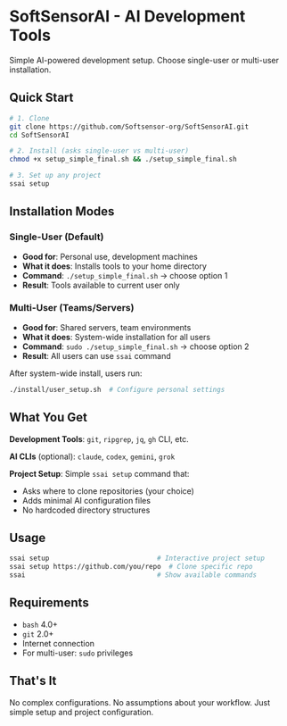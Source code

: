 # SoftSensorAI - AI Development Tools

Simple AI-powered development setup. Choose single-user or multi-user installation.

## Quick Start

```bash
# 1. Clone
git clone https://github.com/Softsensor-org/SoftSensorAI.git
cd SoftSensorAI

# 2. Install (asks single-user vs multi-user)
chmod +x setup_simple_final.sh && ./setup_simple_final.sh

# 3. Set up any project
ssai setup
```

## Installation Modes

### Single-User (Default)
- **Good for**: Personal use, development machines
- **What it does**: Installs tools to your home directory
- **Command**: `./setup_simple_final.sh` → choose option 1
- **Result**: Tools available to current user only

### Multi-User (Teams/Servers)
- **Good for**: Shared servers, team environments
- **What it does**: System-wide installation for all users
- **Command**: `sudo ./setup_simple_final.sh` → choose option 2
- **Result**: All users can use `ssai` command

After system-wide install, users run:
```bash
./install/user_setup.sh  # Configure personal settings
```

## What You Get

**Development Tools**: `git`, `ripgrep`, `jq`, `gh` CLI, etc.

**AI CLIs** (optional): `claude`, `codex`, `gemini`, `grok`

**Project Setup**: Simple `ssai setup` command that:
- Asks where to clone repositories (your choice)
- Adds minimal AI configuration files
- No hardcoded directory structures

## Usage

```bash
ssai setup                           # Interactive project setup
ssai setup https://github.com/you/repo  # Clone specific repo
ssai                                 # Show available commands
```

## Requirements

- `bash` 4.0+
- `git` 2.0+
- Internet connection
- For multi-user: `sudo` privileges

## That's It

No complex configurations. No assumptions about your workflow. Just simple setup and project configuration.